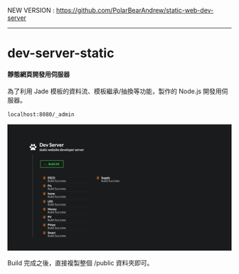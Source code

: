 NEW VERSION : https://github.com/PolarBearAndrew/static-web-dev-server

*****

# dev-server-static

#### 靜態網頁開發用伺服器 

為了利用 Jade 模板的資料流、模板繼承/抽換等功能，製作的 Node.js 開發用伺服器。

``` html
localhost:8080/_admin
```

![Admin 介面](./demo.png)

Build 完成之後，直接複製整個 /public 資料夾即可。
